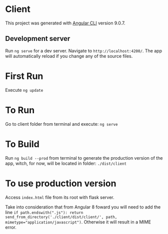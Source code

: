 # Client

This project was generated with [Angular CLI](https://github.com/angular/angular-cli) version 9.0.7.

## Development server

Run `ng serve` for a dev server. Navigate to `http://localhost:4200/`. The app will automatically reload if you change any of the source files.

# First Run

Execute `ng update`

# To Run

Go to client folder from terminal and execute: `ng serve`

# To Build

Run `ng build --prod` from terminal to generate the production version of the app, witch, for now, will be located in folder: `./dist/client`

# To use production version

Access `index.html` file from its root with flask server.

Take into consideration that from Angular 8 foward you will need to add the line
`if path.endswith(".js"): return send_from_directory('./client/dist/client/', path, mimetype="application/javascript")`. Otherwise it will result in a MIME error.